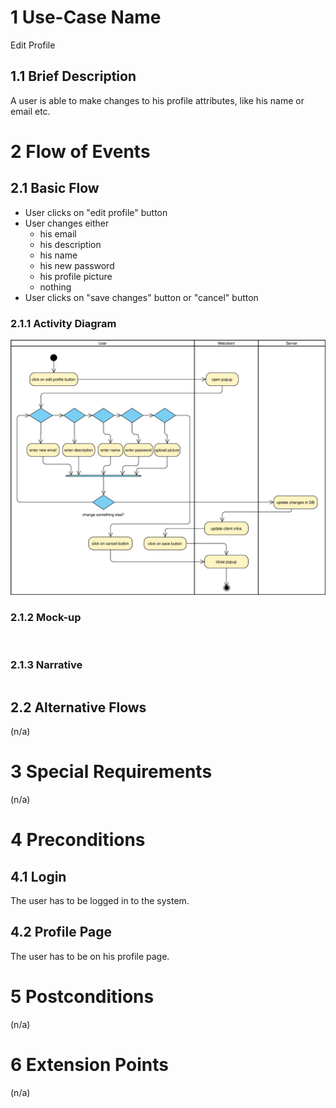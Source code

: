 # 1 Use-Case Name
Edit Profile

## 1.1 Brief Description
A user is able to make changes to his profile attributes, like his name or email etc.
# 2 Flow of Events
## 2.1 Basic Flow

- User clicks on "edit profile" button
- User changes either 
    - his email
    - his description
    - his name
    - his new password
    - his profile picture
    - nothing
- User clicks on "save changes" button or "cancel" button 

### 2.1.1 Activity Diagram
![Organization Application Activity Diagram](editProfile.svg)

### 2.1.2 Mock-up
![]()

### 2.1.3 Narrative
```gherkin
```

## 2.2 Alternative Flows
(n/a)

# 3 Special Requirements
(n/a)

# 4 Preconditions
## 4.1 Login
The user has to be logged in to the system.

## 4.2 Profile Page
The user has to be on his profile page.

# 5 Postconditions
(n/a)

# 6 Extension Points
(n/a)
